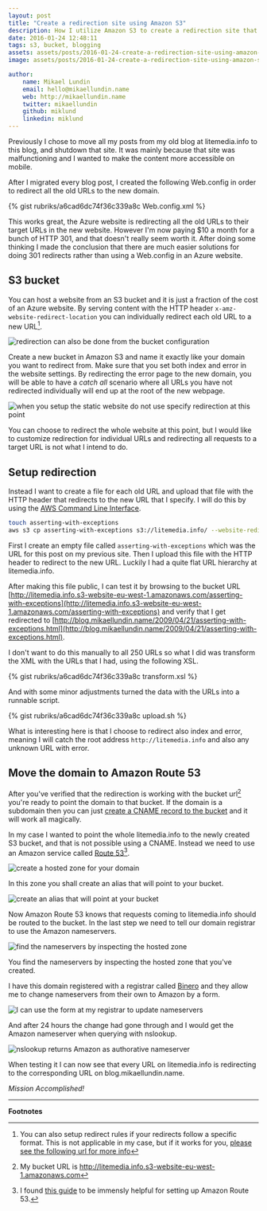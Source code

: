 ```yaml
---
layout: post
title: "Create a redirection site using Amazon S3"
description: How I utilize Amazon S3 to create a redirection site that is cheaper than using the old website on Azure.
date: 2016-01-24 12:48:11
tags: s3, bucket, blogging
assets: assets/posts/2016-01-24-create-a-redirection-site-using-amazon-s3
image: assets/posts/2016-01-24-create-a-redirection-site-using-amazon-s3/title.png

author: 
    name: Mikael Lundin
    email: hello@mikaellundin.name 
    web: http://mikaellundin.name
    twitter: mikaellundin
    github: miklund
    linkedin: miklund
---
```


Previously I chose to move all my posts from my old blog at litemedia.info to this blog, and shutdown that site. It was mainly because that site was malfunctioning and I wanted to make the content more accessible on mobile.

After I migrated every blog post, I created the following Web.config in order to redirect all the old URLs to the new domain.

{% gist rubriks/a6cad6dc74f36c339a8c Web.config.xml %}

This works great, the Azure website is redirecting all the old URLs to their target URLs in the new website. However I'm now paying $10 a month for a bunch of HTTP 301, and that doesn't really seem worth it. After doing some thinking I made the conclusion that there are much easier solutions for doing 301 redirects rather than using a Web.config in an Azure website.

## S3 bucket

You can host a website from an S3 bucket and it is just a fraction of the cost of an Azure website. By serving content with the HTTP header `x-amz-website-redirect-location` you can individually redirect each old URL to a new URL[^1].

![redirection can also be done from the bucket configuration](/assets/posts/2016-01-24-create-a-redirection-site-using-amazon-s3/redirect.png)

Create a new bucket in Amazon S3 and name it exactly like your domain you want to redirect from. Make sure that you set both index and error in the website settings. By redirecting the error page to the new domain, you will be able to have a _catch all_ scenario where all URLs you have not redirected individually will end up at the root of the new webpage.

![when you setup the static website do not use specify redirection at this point](/assets/posts/2016-01-24-create-a-redirection-site-using-amazon-s3/website_configuration.png)

You can choose to redirect the whole website at this point, but I would like to customize redirection for individual URLs and redirecting all requests to a target URL is not what I intend to do.

## Setup redirection

Instead I want to create a file for each old URL and upload that file with the HTTP header that redirects to the new URL that I specify. I will do this by using the [AWS Command Line Interface](https://aws.amazon.com/cli/).

```bash
touch asserting-with-exceptions
aws s3 cp asserting-with-exceptions s3://litemedia.info/ --website-redirect //blog.mikaellundin.name/2009/04/21/asserting-with-exceptions.html
```

First I create an empty file called `asserting-with-exceptions` which was the URL for this post on my previous site. Then I upload this file with the HTTP header to redirect to the new URL. Luckily I had a quite flat URL hierarchy at litemedia.info.

After making this file public, I can test it by browsing to the bucket URL [http://litemedia.info.s3-website-eu-west-1.amazonaws.com/asserting-with-exceptions](http://litemedia.info.s3-website-eu-west-1.amazonaws.com/asserting-with-exceptions) and verify that I get redirected to [http://blog.mikaellundin.name/2009/04/21/asserting-with-exceptions.html](http://blog.mikaellundin.name/2009/04/21/asserting-with-exceptions.html).

I don't want to do this manually to all 250 URLs so what I did was transform the XML with the URLs that I had, using the following XSL.

{% gist rubriks/a6cad6dc74f36c339a8c transform.xsl %}

And with some minor adjustments turned the data with the URLs into a runnable script.

{% gist rubriks/a6cad6dc74f36c339a8c upload.sh %}

What is interesting here is that I choose to redirect also index and error, meaning I will catch the root address `http://litemedia.info` and also any unknown URL with error.

## Move the domain to Amazon Route 53

After you've verified that the redirection is working with the bucket url[^2] you're ready to point the domain to that bucket. If the domain is a subdomain then you can just [create a CNAME record to the bucket](http://docs.aws.amazon.com/AmazonS3/latest/dev/VirtualHosting.html#VirtualHostingCustomURLs) and it will work all magically.

In my case I wanted to point the whole litemedia.info to the newly created S3 bucket, and that is not possible using a CNAME. Instead we need to use an Amazon service called [Route 53](https://console.aws.amazon.com/route53/)[^3].

![create a hosted zone for your domain](/assets/posts/2016-01-24-create-a-redirection-site-using-amazon-s3/hostedzone.png)

In this zone you shall create an alias that will point to your bucket.

![create an alias that will point at your bucket](/assets/posts/2016-01-24-create-a-redirection-site-using-amazon-s3/hostedzonealias.png)

Now Amazon Route 53 knows that requests coming to litemedia.info should be routed to the bucket. In the last step we need to tell our domain registrar to use the Amazon nameservers.

![find the nameservers by inspecting the hosted zone](/assets/posts/2016-01-24-create-a-redirection-site-using-amazon-s3/hostedzonenameservers.png)

You find the nameservers by inspecting the hosted zone that you've created.

I have this domain registered with a registrar called [Binero](http://www.binero.se) and they allow me to change nameservers from their own to Amazon by a form.

![I can use the form at my registrar to update nameservers](/assets/posts/2016-01-24-create-a-redirection-site-using-amazon-s3/binero.png)

And after 24 hours the change had gone through and I would get the Amazon nameserver when querying with nslookup.

![nslookup returns Amazon as authorative nameserver](/assets/posts/2016-01-24-create-a-redirection-site-using-amazon-s3/nslookup.png)

When testing it I can now see that every URL on litemedia.info is redirecting to the corresponding URL on blog.mikaellundin.name.

_Mission Accomplished!_

---
**Footnotes**

[^1]: You can also setup redirect rules if your redirects follow a specific format. This is not applicable in my case, but if it works for you, [please see the following url for more info](https://docs.aws.amazon.com/AmazonS3/latest/dev/HowDoIWebsiteConfiguration.html)

[^2]: My bucket URL is http://litemedia.info.s3-website-eu-west-1.amazonaws.com

[^3]: I found [this guide](http://docs.aws.amazon.com/Route53/latest/DeveloperGuide/MigratingDNS.html) to be immensly helpful for setting up Amazon Route 53.
